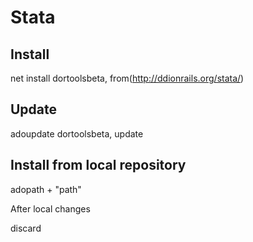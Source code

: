 # Stata

## Install
 net install dortoolsbeta, from(http://ddionrails.org/stata/)

## Update
 adoupdate dortoolsbeta, update

## Install from local repository
 adopath + "path"

After local changes

 discard
 
